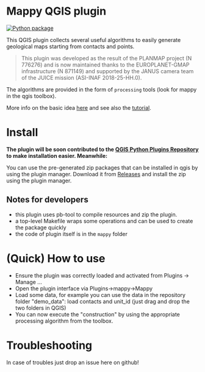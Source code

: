# Mappy QGIS plugin

[![Python package](https://github.com/europlanet-gmap/mappy/actions/workflows/python-package.yml/badge.svg)](https://github.com/europlanet-gmap/mappy/actions/workflows/python-package.yml)

This QGIS plugin collects several useful algorithms to easily generate geological 
maps starting from contacts and points. 

> This plugin was developed as the result of the PLANMAP project (N 776276) and is now maintained thanks to the
> EUROPLANET-GMAP infrastructure (N 871149) and supported by the JANUS camera team of the JUICE mission (ASI-INAF 2018-25-HH.0). 

The algorithms are provided in the form of ```processing``` tools (look for mappy in the qgis toolbox). 

More info on the basic idea [here](documents/README.md) and see also the [tutorial](documents/mappy.md).


# Install

**The plugin will be soon contributed to the [QGIS Python Plugins Repository](https://plugins.qgis.org/plugins/) 
to make installation easier. Meanwhile:**

You can use the pre-generated zip packages that can be installed in qgis by using the plugin manager.
Download it from [Releases](https://github.com/europlanet-gmap/mappy/releases) and install the zip using the plugin manager.


## Notes for developers

- this plugin uses pb-tool to compile resources and zip the plugin.
- a top-level Makefile wraps some operations and can be used to create the package quickly
- the code of plugin itself is in the ```mappy``` folder


# (Quick) How to use

- Ensure the plugin was correctly loaded and activated from Plugins -> Manage ...
- Open the plugin interface via Plugins->mappy->Mappy
- Load some data, for example you can use the data in the repository folder "demo_data": load contacts and unit_id 
  (just drag and drop the two folders in QGIS)
- You can now execute the "construction" by using the appropriate processing algorithm from the toolbox.

# Troubleshooting

In case of troubles just drop an issue here on github!
